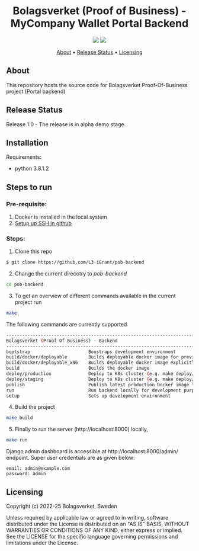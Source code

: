 <h1 align="center">
    Bolagsverket (Proof of Business) - MyCompany Wallet Portal Backend
</h1>

<p align="center">
    <a href="/../../commits/" title="Last Commit"><img src="https://img.shields.io/github/last-commit/L3-iGrant/pob-backend?style=flat"></a>
    <a href="/../../issues" title="Open Issues"><img src="https://img.shields.io/github/issues/L3-iGrant/pob-backend?style=flat"></a>
</p>

<p align="center">
  <a href="#about">About</a> •
  <a href="#release-status">Release Status</a> •
  <a href="#licensing">Licensing</a>
</p>

## About

This repository hosts the source code for Bolagsverket Proof-Of-Business project  (Portal backend)
## Release Status

Release 1.0 - The release is in alpha demo stage. 
## Installation

Requirements:
- python 3.8.1.2


## Steps to run
### **Pre-requisite:**   

1. Docker is installed in the local system
2. [Setup up SSH in github](https://docs.github.com/en/authentication/connecting-to-github-with-ssh)

### **Steps:**

1. Clone this repo

```sh
$ git clone https://github.com/L3-iGrant/pob-backend
```


2. Change the current direcotry to *pob-backend*

```bash
cd pob-backend
```

3. To get an overview of different commands available in the current project run

```bash
make
```

The following commands are currently supported

```bash
------------------------------------------------------------------------
Bolagsverket (Proof Of Business) - Backend
------------------------------------------------------------------------
bootstrap                      Boostraps development environment
build/docker/deployable        Builds deployable docker image for preview, staging and production
build/docker/deployable_x86    Builds deployable docker image explicitly for x86 architecture
build                          Builds the docker image
deploy/production              Deploy to K8s cluster (e.g. make deploy/{preview,staging,production})
deploy/staging                 Deploy to K8s cluster (e.g. make deploy/{preview,staging,staging})
publish                        Publish latest production Docker image to docker hub
run                            Run backend locally for development purposes
setup                          Sets up development environment
```

4. Build the project

```bash
make build
```

5. Finally to run the server (http://localhost:8000) locally,

```bash
make run
```

Django admin dashboard is accessible at http://localhost:8000/admin/ endpoint. Super user credentials are as given below:

```
email: admin@example.com
password: admin
```


## Licensing
Copyright (c) 2022-25 Bolagsverket, Sweden

Unless required by applicable law or agreed to in writing, software distributed under the License is distributed on an "AS IS" BASIS, WITHOUT WARRANTIES OR CONDITIONS OF ANY KIND, either express or implied. See the LICENSE for the specific language governing permissions and limitations under the License.

